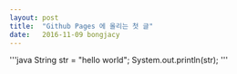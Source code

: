 ```yaml
---
layout: post
title:  "Github Pages 에 올리는 첫 글"
date:   2016-11-09 bongjacy
---
```

'''java
String str = "hello world";
System.out.println(str);
'''
